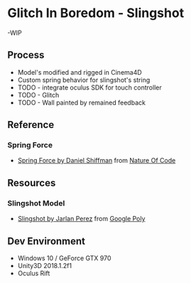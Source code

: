 # Glitch In Boredom - Slingshot
-WIP

## Process
* Model's modified and rigged in Cinema4D
* Custom spring behavior for slingshot's string
* TODO - integrate oculus SDK for touch controller
* TODO - Glitch
* TODO - Wall painted by remained feedback

## Reference

### Spring Force
* [Spring Force by Daniel Shiffman](https://github.com/shiffman/The-Nature-of-Code-Examples/tree/master/chp03_oscillation/NOC_3_11_spring) from [Nature Of Code](http://natureofcode.com/)


## Resources 

### Slingshot Model
* [Slingshot by Jarlan Perez](https://poly.google.com/view/9cNT9Ng4ruE) from [Google Poly](https://poly.google.com)


## Dev Environment
* Windows 10 / GeForce GTX 970
* Unity3D 2018.1.2f1
* Oculus Rift
